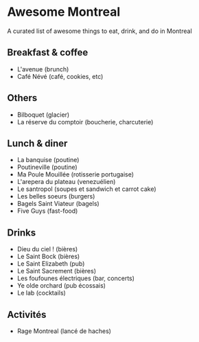 # Awesome Montreal

A curated list of awesome things to eat, drink, and do in Montreal

## Breakfast & coffee

* L'avenue (brunch)
* Café Névé (café, cookies, etc)

## Others

* Bilboquet (glacier)
* La réserve du comptoir (boucherie, charcuterie)

## Lunch & diner

* La banquise (poutine)
* Poutineville (poutine)
* Ma Poule Mouillée (rotisserie portugaise)
* L'arepera du plateau (venezuélien)
* Le santropol (soupes et sandwich et carrot cake)
* Les belles soeurs (burgers)
* Bagels Saint Viateur (bagels)
* Five Guys (fast-food)

## Drinks

* Dieu du ciel ! (bières)
* Le Saint Bock (bières)
* Le Saint Elizabeth (pub)
* Le Saint Sacrement (bières)
* Les foufounes électriques (bar, concerts)
* Ye olde orchard (pub écossais)
* Le lab (cocktails)

## Activités

* Rage Montreal (lancé de haches)
